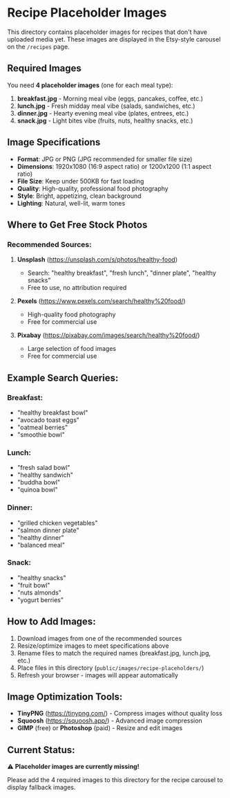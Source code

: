 # Recipe Placeholder Images

This directory contains placeholder images for recipes that don't have uploaded media yet. These images are displayed in the Etsy-style carousel on the `/recipes` page.

## Required Images

You need **4 placeholder images** (one for each meal type):

1. **breakfast.jpg** - Morning meal vibe (eggs, pancakes, coffee, etc.)
2. **lunch.jpg** - Fresh midday meal vibe (salads, sandwiches, etc.)
3. **dinner.jpg** - Hearty evening meal vibe (plates, entrees, etc.)
4. **snack.jpg** - Light bites vibe (fruits, nuts, healthy snacks, etc.)

## Image Specifications

- **Format**: JPG or PNG (JPG recommended for smaller file size)
- **Dimensions**: 1920x1080 (16:9 aspect ratio) or 1200x1200 (1:1 aspect ratio)
- **File Size**: Keep under 500KB for fast loading
- **Quality**: High-quality, professional food photography
- **Style**: Bright, appetizing, clean background
- **Lighting**: Natural, well-lit, warm tones

## Where to Get Free Stock Photos

### Recommended Sources:
1. **Unsplash** (https://unsplash.com/s/photos/healthy-food)
   - Search: "healthy breakfast", "fresh lunch", "dinner plate", "healthy snacks"
   - Free to use, no attribution required

2. **Pexels** (https://www.pexels.com/search/healthy%20food/)
   - High-quality food photography
   - Free for commercial use

3. **Pixabay** (https://pixabay.com/images/search/healthy%20food/)
   - Large selection of food images
   - Free for commercial use

## Example Search Queries:

### Breakfast:
- "healthy breakfast bowl"
- "avocado toast eggs"
- "oatmeal berries"
- "smoothie bowl"

### Lunch:
- "fresh salad bowl"
- "healthy sandwich"
- "buddha bowl"
- "quinoa bowl"

### Dinner:
- "grilled chicken vegetables"
- "salmon dinner plate"
- "healthy dinner"
- "balanced meal"

### Snack:
- "healthy snacks"
- "fruit bowl"
- "nuts almonds"
- "yogurt berries"

## How to Add Images:

1. Download images from one of the recommended sources
2. Resize/optimize images to meet specifications above
3. Rename files to match the required names (breakfast.jpg, lunch.jpg, etc.)
4. Place files in this directory (`public/images/recipe-placeholders/`)
5. Refresh your browser - images will appear automatically

## Image Optimization Tools:

- **TinyPNG** (https://tinypng.com/) - Compress images without quality loss
- **Squoosh** (https://squoosh.app/) - Advanced image compression
- **GIMP** (free) or **Photoshop** (paid) - Resize and edit images

## Current Status:

⚠️ **Placeholder images are currently missing!**

Please add the 4 required images to this directory for the recipe carousel to display fallback images.
